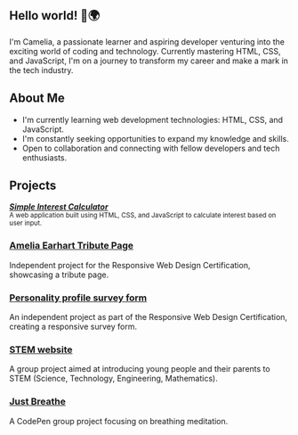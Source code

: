 ## Hello world! 👋🌍

I'm Camelia, a passionate learner and aspiring developer venturing into the exciting world of coding and technology.
Currently mastering HTML, CSS, and JavaScript, I'm on a journey to transform my career and make a mark in the tech industry.

## About Me
- I'm currently learning web development technologies: HTML, CSS, and JavaScript.
- I'm constantly seeking opportunities to expand my knowledge and skills.
- Open to collaboration and connecting with fellow developers and tech enthusiasts.


## Projects

***[Simple Interest Calculator](https://github.com/cameliana/interest-calculator)*** <br>
<sub>A web application built using HTML, CSS, and JavaScript to calculate interest based on user input.</sub>
<br>

### [Amelia Earhart Tribute Page](https://github.com/cameliana/tribute-page)<br>
Independent project for the Responsive Web Design Certification, showcasing a tribute page.
<br>

### [Personality profile survey form](https://github.com/cameliana/form-survey)<br>
An independent project as part of the Responsive Web Design Certification, creating a responsive survey form.
<br>

### [STEM website](https://github.com/cameliana/stem/tree/main)<br>
A group project aimed at introducing young people and their parents to STEM (Science, Technology, Engineering, Mathematics).
<br>

### [Just Breathe](https://codepen.io/cameliana/pen/PoxRXWB)<br>
A CodePen group project focusing on breathing meditation.
<br>

